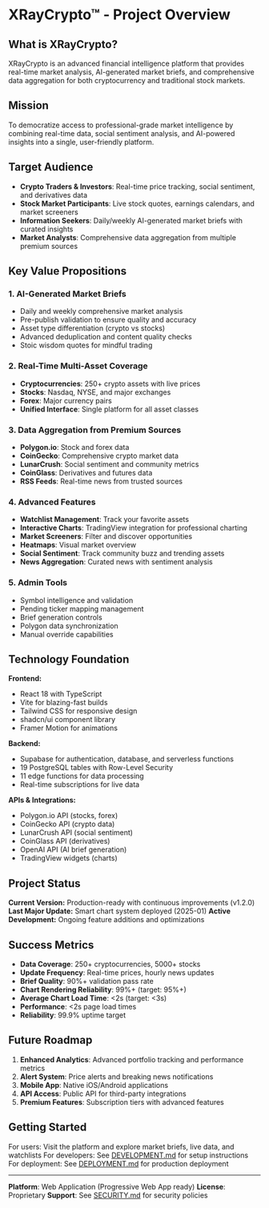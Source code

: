 # XRayCrypto™ - Project Overview

## What is XRayCrypto?

XRayCrypto is an advanced financial intelligence platform that provides real-time market analysis, AI-generated market briefs, and comprehensive data aggregation for both cryptocurrency and traditional stock markets.

## Mission

To democratize access to professional-grade market intelligence by combining real-time data, social sentiment analysis, and AI-powered insights into a single, user-friendly platform.

## Target Audience

- **Crypto Traders & Investors**: Real-time price tracking, social sentiment, and derivatives data
- **Stock Market Participants**: Live stock quotes, earnings calendars, and market screeners
- **Information Seekers**: Daily/weekly AI-generated market briefs with curated insights
- **Market Analysts**: Comprehensive data aggregation from multiple premium sources

## Key Value Propositions

### 1. **AI-Generated Market Briefs**
- Daily and weekly comprehensive market analysis
- Pre-publish validation to ensure quality and accuracy
- Asset type differentiation (crypto vs stocks)
- Advanced deduplication and content quality checks
- Stoic wisdom quotes for mindful trading

### 2. **Real-Time Multi-Asset Coverage**
- **Cryptocurrencies**: 250+ crypto assets with live prices
- **Stocks**: Nasdaq, NYSE, and major exchanges
- **Forex**: Major currency pairs
- **Unified Interface**: Single platform for all asset classes

### 3. **Data Aggregation from Premium Sources**
- **Polygon.io**: Stock and forex data
- **CoinGecko**: Comprehensive crypto market data
- **LunarCrush**: Social sentiment and community metrics
- **CoinGlass**: Derivatives and futures data
- **RSS Feeds**: Real-time news from trusted sources

### 4. **Advanced Features**
- **Watchlist Management**: Track your favorite assets
- **Interactive Charts**: TradingView integration for professional charting
- **Market Screeners**: Filter and discover opportunities
- **Heatmaps**: Visual market overview
- **Social Sentiment**: Track community buzz and trending assets
- **News Aggregation**: Curated news with sentiment analysis

### 5. **Admin Tools**
- Symbol intelligence and validation
- Pending ticker mapping management
- Brief generation controls
- Polygon data synchronization
- Manual override capabilities

## Technology Foundation

**Frontend:**
- React 18 with TypeScript
- Vite for blazing-fast builds
- Tailwind CSS for responsive design
- shadcn/ui component library
- Framer Motion for animations

**Backend:**
- Supabase for authentication, database, and serverless functions
- 19 PostgreSQL tables with Row-Level Security
- 11 edge functions for data processing
- Real-time subscriptions for live data

**APIs & Integrations:**
- Polygon.io API (stocks, forex)
- CoinGecko API (crypto data)
- LunarCrush API (social sentiment)
- CoinGlass API (derivatives)
- OpenAI API (AI brief generation)
- TradingView widgets (charts)

## Project Status

**Current Version:** Production-ready with continuous improvements (v1.2.0)
**Last Major Update:** Smart chart system deployed (2025-01)
**Active Development:** Ongoing feature additions and optimizations

## Success Metrics

- **Data Coverage**: 250+ cryptocurrencies, 5000+ stocks
- **Update Frequency**: Real-time prices, hourly news updates
- **Brief Quality**: 90%+ validation pass rate
- **Chart Rendering Reliability**: 99%+ (target: 95%+)
- **Average Chart Load Time**: <2s (target: <3s)
- **Performance**: <2s page load times
- **Reliability**: 99.9% uptime target

## Future Roadmap

1. **Enhanced Analytics**: Advanced portfolio tracking and performance metrics
2. **Alert System**: Price alerts and breaking news notifications
3. **Mobile App**: Native iOS/Android applications
4. **API Access**: Public API for third-party integrations
5. **Premium Features**: Subscription tiers with advanced features

## Getting Started

For users: Visit the platform and explore market briefs, live data, and watchlists
For developers: See [DEVELOPMENT.md](./DEVELOPMENT.md) for setup instructions
For deployment: See [DEPLOYMENT.md](./DEPLOYMENT.md) for production deployment

---

**Platform**: Web Application (Progressive Web App ready)
**License**: Proprietary
**Support**: See [SECURITY.md](./SECURITY.md) for security policies
